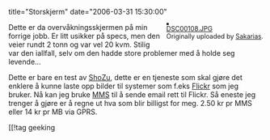 title="Storskjerm"
date="2006-03-31 15:30:00"
<div style="float: right; margin-left: 10px; margin-bottom: 10px;">
 <a href="http://www.flickr.com/photos/sakarias/120759171/" title="photo sharing"><img src="http://static.flickr.com/36/120759171_d343a698ba_m.jpg" alt="" style="border: solid 2px #000000;"  /></a>
 <br  />
 <span style="font-size: 0.9em; margin-top: 0px;">
  <a href="http://www.flickr.com/photos/sakarias/120759171/">DSC00108.JPG</a>
  <br  />
  Originally uploaded by <a href="http://www.flickr.com/people/sakarias/">Sakarias</a>.
 </span>
</div>
Dette er da overvåkningsskjermen på min forrige jobb. Er litt usikker på specs, men den veier rundt 2 tonn og var vel 20 kvm. Stilig var den iallfall, selv om den hadde store problemer med å holde seg levende...

Dette er bare en test av <a href="http://www.shozu.com/">ShoZu</a>, dette er en tjeneste som skal gjøre det enklere å kunne laste opp bilder til systemer som f.eks <a href="http://www.flickr.com/">Flickr</a> som jeg bruker. Nå kan jeg bruke <a href="http://en.wikipedia.org/wiki/Multimedia_Messaging_Service">MMS</a> til å sende email rett til Flickr. Så eneste jeg trenger å gjøre er å regne ut hva som blir billigst for meg. 2.50 kr pr MMS eller 14 kr pr MB via GPRS.
<br clear="all"  />

[[!tag  geeking
